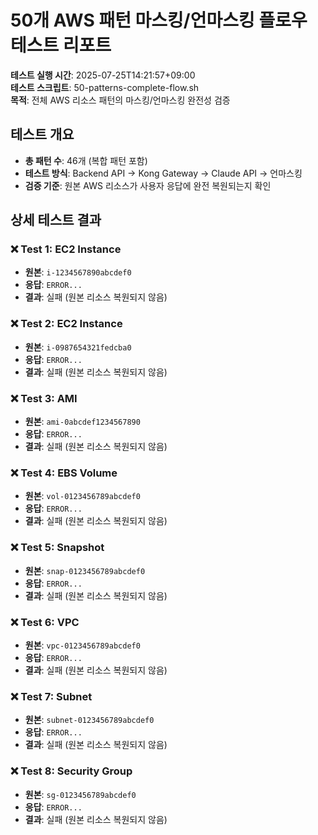# 50개 AWS 패턴 마스킹/언마스킹 플로우 테스트 리포트

**테스트 실행 시간**: 2025-07-25T14:21:57+09:00  
**테스트 스크립트**: 50-patterns-complete-flow.sh  
**목적**: 전체 AWS 리소스 패턴의 마스킹/언마스킹 완전성 검증

## 테스트 개요
- **총 패턴 수**: 46개 (복합 패턴 포함)
- **테스트 방식**: Backend API → Kong Gateway → Claude API → 언마스킹
- **검증 기준**: 원본 AWS 리소스가 사용자 응답에 완전 복원되는지 확인

## 상세 테스트 결과

### ❌ Test 1: EC2 Instance
- **원본**: `i-1234567890abcdef0`
- **응답**: `ERROR...`
- **결과**: 실패 (원본 리소스 복원되지 않음)

### ❌ Test 2: EC2 Instance
- **원본**: `i-0987654321fedcba0`
- **응답**: `ERROR...`
- **결과**: 실패 (원본 리소스 복원되지 않음)

### ❌ Test 3: AMI
- **원본**: `ami-0abcdef1234567890`
- **응답**: `ERROR...`
- **결과**: 실패 (원본 리소스 복원되지 않음)

### ❌ Test 4: EBS Volume
- **원본**: `vol-0123456789abcdef0`
- **응답**: `ERROR...`
- **결과**: 실패 (원본 리소스 복원되지 않음)

### ❌ Test 5: Snapshot
- **원본**: `snap-0123456789abcdef0`
- **응답**: `ERROR...`
- **결과**: 실패 (원본 리소스 복원되지 않음)

### ❌ Test 6: VPC
- **원본**: `vpc-0123456789abcdef0`
- **응답**: `ERROR...`
- **결과**: 실패 (원본 리소스 복원되지 않음)

### ❌ Test 7: Subnet
- **원본**: `subnet-0123456789abcdef0`
- **응답**: `ERROR...`
- **결과**: 실패 (원본 리소스 복원되지 않음)

### ❌ Test 8: Security Group
- **원본**: `sg-0123456789abcdef0`
- **응답**: `ERROR...`
- **결과**: 실패 (원본 리소스 복원되지 않음)

